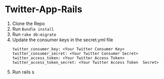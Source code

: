 # Twitter-App-Rails

  1. Clone the Repo
  2. Run `Bundle install`
  3. Run `rake db:migrate`
  4. Update the consumer keys in the secret.yml file
     ```
     twitter_consumer_key: <Your Twitter Consumer Key>
     twitter_consumer_secret: <Your Twitter Consumer Secret>
     twitter_access_token: <Your Twitter Access Token>
     twitter_access_token_secret: <Your Twitter Access Token  Secret>
     ```
  5. Run rails s
